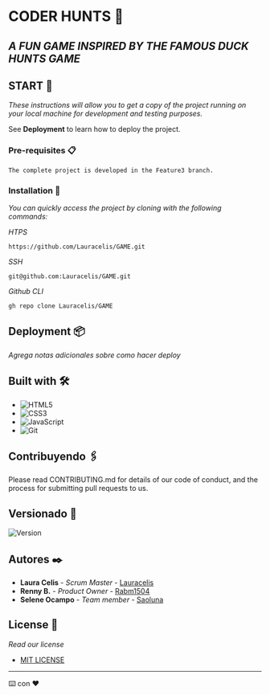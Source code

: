 
# CODER HUNTS :baby_chick:
## _A FUN GAME INSPIRED BY THE FAMOUS DUCK HUNTS GAME_



## START 🚀

_These instructions will allow you to get a copy of the project running on your local machine for development and testing purposes._

See **Deployment** to learn how to deploy the project.


### Pre-requisites 📋

```
The complete project is developed in the Feature3 branch.
```

### Installation 🔧

_You can quickly access the project by cloning with the following commands:_

_HTPS_

```
https://github.com/Lauracelis/GAME.git
```

_SSH_

```
git@github.com:Lauracelis/GAME.git
```
_Github CLI_

```
gh repo clone Lauracelis/GAME
```




## Deployment 📦

_Agrega notas adicionales sobre como hacer deploy_

## Built with 🛠️

* ![HTML5](https://img.shields.io/badge/html5-%23E34F26.svg?style=for-the-badge&logo=html5&logoColor=white)
* ![CSS3](https://img.shields.io/badge/css3-%231572B6.svg?style=for-the-badge&logo=css3&logoColor=white)
* ![JavaScript](https://img.shields.io/badge/javascript-%23323330.svg?style=for-the-badge&logo=javascript&logoColor=%23F7DF1E)
* ![Git](https://img.shields.io/badge/git-%23F05033.svg?style=for-the-badge&logo=git&logoColor=white)

## Contribuyendo 🖇️

Please read CONTRIBUTING.md for details of our code of conduct, and the process for submitting pull requests to us.


## Versionado 📌

![Version](https://badge.fury.io/gh/tterb%2FHyde.svg)

## Autores ✒️

* **Laura Celis** - *Scrum Master* - [Lauracelis](https://github.com/Lauracelis)
* **Renny B.** - *Product Owner* - [Rabm1504](https://github.com/Rabm1504)
*  **Selene Ocampo** - *Team member* - [Saoluna](https://github.com/Saoluna)



## License 📄
_Read our license_

- [MIT LICENSE](https://license.md/licenses/mit-license/)



---
⌨️ con ❤️
